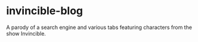 # invincible-blog
A parody of a search engine and various tabs featuring characters from the show Invincible.
